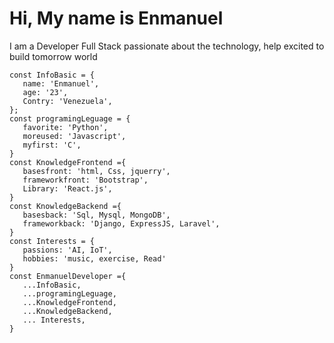 
<div class="container"><h1 class="center">Hi, My name is Enmanuel</h1></di>

 I am a Developer Full Stack passionate about the technology,  help excited to build tomorrow world
 ```
 const InfoBasic = {
    name: 'Enmanuel',
    age: '23',
    Contry: 'Venezuela',
};
const programingLeguage = {
    favorite: 'Python',
    moreused: 'Javascript',
    myfirst: 'C',
}
const KnowledgeFrontend ={
    basesfront: 'html, Css, jquerry',
    frameworkfront: 'Bootstrap',
    Library: 'React.js',
}
const KnowledgeBackend ={
    basesback: 'Sql, Mysql, MongoDB',
    frameworkback: 'Django, ExpressJS, Laravel',
}
const Interests = {
    passions: 'AI, IoT',
    hobbies: 'music, exercise, Read'
}
const EnmanuelDeveloper ={
    ...InfoBasic,
    ...programingLeguage,
    ...KnowledgeFrontend,
    ...KnowledgeBackend,
    ... Interests,
}

```
